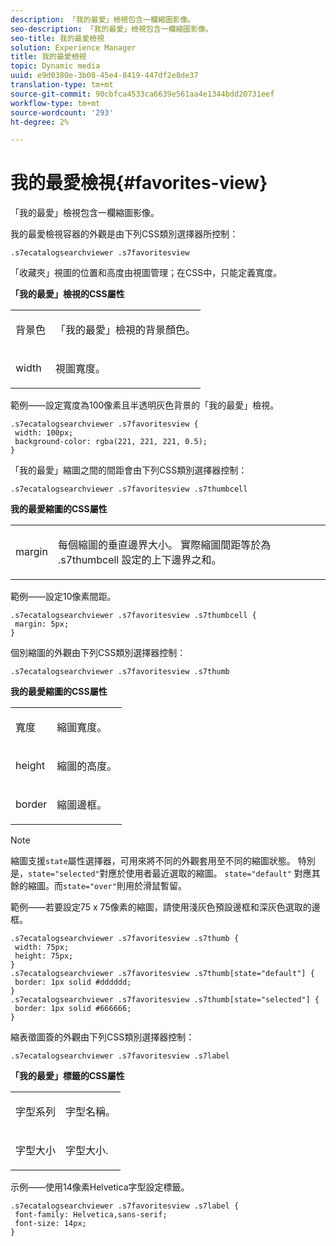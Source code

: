```yaml
---
description: 「我的最愛」檢視包含一欄縮圖影像。
seo-description: 「我的最愛」檢視包含一欄縮圖影像。
seo-title: 我的最愛檢視
solution: Experience Manager
title: 我的最愛檢視
topic: Dynamic media
uuid: e9d0380e-3b08-45e4-8419-447df2e8de37
translation-type: tm+mt
source-git-commit: 90cbfca4533ca6639e561aa4e1344bdd20731eef
workflow-type: tm+mt
source-wordcount: '293'
ht-degree: 2%

---
```



# 我的最愛檢視{#favorites-view}

「我的最愛」檢視包含一欄縮圖影像。

<!--<a id="section_B6EFCCADB5A5495DAE6BBE42F7F405CB"></a>-->

我的最愛檢視容器的外觀是由下列CSS類別選擇器所控制：

```
.s7ecatalogsearchviewer .s7favoritesview
```

「收藏夾」視圖的位置和高度由視圖管理；在CSS中，只能定義寬度。

**「我的最愛」檢視的CSS屬性**

<table id="table_C48C56E696304C9BAFEE71BA9EA9A174"> 
 <tbody> 
  <tr> 
   <td colname="col1"> <p> <span class="codeph"> 背景色  </span> </p> </td> 
   <td colname="col2"> <p> 「我的最愛」檢視的背景顏色。 </p> </td> 
  </tr> 
  <tr> 
   <td colname="col1"> <p> <span class="codeph"> width </span> </p> </td> 
   <td colname="col2"> <p>視圖寬度。 </p> </td> 
  </tr> 
 </tbody> 
</table>

範例——設定寬度為100像素且半透明灰色背景的「我的最愛」檢視。

```
.s7ecatalogsearchviewer .s7favoritesview { 
 width: 100px; 
 background-color: rgba(221, 221, 221, 0.5); 
}
```

「我的最愛」縮圖之間的間距會由下列CSS類別選擇器控制：

```
.s7ecatalogsearchviewer .s7favoritesview .s7thumbcell
```

**我的最愛縮圖的CSS屬性**

<table id="table_EED8CE63D805458196DE0E87C7E9945F"> 
 <tbody> 
  <tr> 
   <td colname="col1"> <p> <span class="codeph"> margin </span> </p> </td> 
   <td colname="col2"> <p> 每個縮圖的垂直邊界大小。 實際縮圖間距等於為<span class="codeph"> .s7thumbcell </span>設定的上下邊界之和。 </p> </td> 
  </tr> 
 </tbody> 
</table>

範例——設定10像素間距。

```
.s7ecatalogsearchviewer .s7favoritesview .s7thumbcell { 
 margin: 5px; 
}
```

個別縮圖的外觀由下列CSS類別選擇器控制：

```
.s7ecatalogsearchviewer .s7favoritesview .s7thumb
```

**我的最愛縮圖的CSS屬性**

<table id="table_6F5B1438CAFA49E9B33400C6970ABDA1"> 
 <tbody> 
  <tr> 
   <td colname="col1"> <p> <span class="codeph"> 寬度  </span> </p> </td> 
   <td colname="col2"> <p>縮圖寬度。 </p> </td> 
  </tr> 
  <tr> 
   <td colname="col1"> <p> <span class="codeph"> height </span> </p> </td> 
   <td colname="col2"> <p>縮圖的高度。 </p> </td> 
  </tr> 
  <tr> 
   <td colname="col1"> <p> <span class="codeph"> border </span> </p> </td> 
   <td colname="col2"> <p>縮圖邊框。 </p> </td> 
  </tr> 
 </tbody> 
</table>

>[!NOTE]
>
>縮圖支援`state`屬性選擇器，可用來將不同的外觀套用至不同的縮圖狀態。 特別是，`state="selected"`對應於使用者最近選取的縮圖。 `state="default"` 對應其餘的縮圖。而`state="over"`則用於滑鼠暫留。

範例——若要設定75 x 75像素的縮圖，請使用淺灰色預設邊框和深灰色選取的邊框。

```
.s7ecatalogsearchviewer .s7favoritesview .s7thumb { 
 width: 75px; 
 height: 75px;  
} 
.s7ecatalogsearchviewer .s7favoritesview .s7thumb[state="default"] { 
 border: 1px solid #dddddd; 
} 
.s7ecatalogsearchviewer .s7favoritesview .s7thumb[state="selected"] { 
 border: 1px solid #666666; 
}
```

縮表徵圖簽的外觀由下列CSS類別選擇器控制：

```
.s7ecatalogsearchviewer .s7favoritesview .s7label
```

**「我的最愛」標籤的CSS屬性**

<table id="table_B41339A16ACB46CB87D3EB1FD05FA2CD"> 
 <tbody> 
  <tr> 
   <td colname="col1"> <p> <span class="codeph"> 字型系列  </span> </p> </td> 
   <td colname="col2"> <p>字型名稱。 </p> </td> 
  </tr> 
  <tr> 
   <td colname="col1"> <p> <span class="codeph"> 字型大小  </span> </p> </td> 
   <td colname="col2"> <p>字型大小. </p> </td> 
  </tr> 
 </tbody> 
</table>

示例——使用14像素Helvetica字型設定標籤。

```
.s7ecatalogsearchviewer .s7favoritesview .s7label { 
 font-family: Helvetica,sans-serif; 
 font-size: 14px; 
}
```

